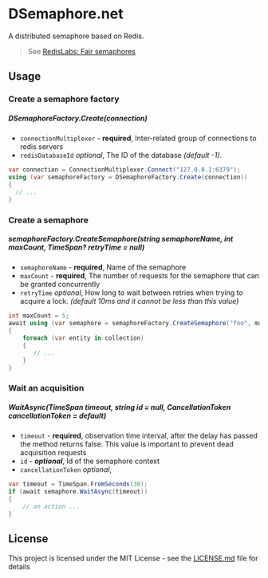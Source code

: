 # DSemaphore.net

A distributed semaphore based on Redis.
> See [RedisLabs: Fair semaphores](https://redislabs.com/ebook/part-2-core-concepts/chapter-6-application-components-in-redis/6-3-counting-semaphores/6-3-2-fair-semaphores/)

## Usage

### Create a semaphore factory

##### DSemaphoreFactory.Create(connection)

- `connectionMultiplexer` - **required**, Inter-related group of connections to redis servers
- `redisDatabaseId` _optional_, The ID of the database _(default -1)_.

```csharp
var connection = ConnectionMultiplexer.Connect("127.0.0.1:6379");
using (var semaphoreFactory = DSemaphoreFactory.Create(connection))
{
  // ...
}
```

### Create a semaphore

##### semaphoreFactory.CreateSemaphore(string semaphoreName, int maxCount, TimeSpan? retryTime = null)

- `semaphoreName` - **required**, Name of the semaphore
- `maxCount` - **required**, The number of requests for the semaphore that can be granted concurrently
- `retryTime` _optional_, How long to wait between retries when trying to acquire a lock. _(default 10ms and it cannot be less than this value)_

```csharp
int maxCount = 5;
await using (var semaphore = semaphoreFactory.CreateSemaphore("foo", maxCount))
{
    foreach (var entity in collection)
    {
       // ...
    }
}
```

### Wait an acquisition

##### WaitAsync(TimeSpan timeout, string id = null, CancellationToken cancellationToken = default)

- `timeout` - **required**, observation time interval, after the delay has passed the method returns false. This value is important to prevent dead acquisition requests
- `id` - **_optional_**, Id of the semaphore context
- `cancellationToken` _optional_,

```csharp
var timeout = TimeSpan.FromSeconds(30);
if (await semaphore.WaitAsync(timeout))
{
    // an action ...
}
```

## License

This project is licensed under the MIT License - see the [LICENSE.md](LICENSE.md) file for details
